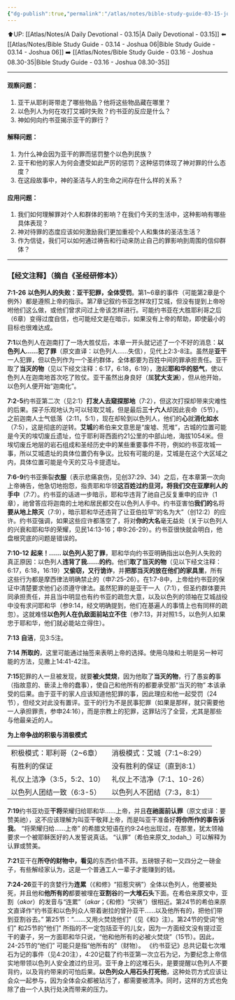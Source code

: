 ```yaml
---
{"dg-publish":true,"permalink":"/atlas/notes/bible-study-guide-03-15-joshua-07/"}
---
```


⬆️UP: [[Atlas/Notes/A Daily Devotional - 03.15\|A Daily Devotional - 03.15]]
⬅️ [[Atlas/Notes/Bible Study Guide - 03.14 - Joshua 06\|Bible Study Guide - 03.14 - Joshua 06]]
➡️ [[Atlas/Notes/Bible Study Guide - 03.16 - Joshua 08.30-35\|Bible Study Guide - 03.16 - Joshua 08.30-35]] 

---


#### 观察问题：
1. 亚干从耶利哥带走了哪些物品？他将这些物品藏在哪里？
2. 以色列人为何在攻打艾城时失败？约书亚的反应是什么？
3. 神如何向约书亚揭示亚干的罪行？

#### 解释问题：
1. 为什么神会因为亚干的罪而惩罚整个以色列民族？
2. 亚干和他的家人为何会遭受如此严厉的惩罚？这种惩罚体现了神对罪的什么态度？
3. 在这段故事中，神的圣洁与人的生命之间存在什么样的关系？

#### 应用问题：
1. 我们如何理解罪对个人和群体的影响？在我们今天的生活中，这种影响有哪些具体表现？
2. 神对待罪的态度应该如何激励我们更加重视个人和集体的圣洁生活？
3. 作为信徒，我们可以如何通过祷告和行动来防止自己的罪影响到周围的信仰群体？

---
### 【经文注释】（摘自《圣经研修本》）

**7:1-26** **以色列人的失败：亚干犯罪，全体受罚**。第1~6章的事件（可能第2章是个例外）都是遵照上帝的指示。第7章记叙约书亚怎样攻打艾城，但没有提到上帝吩咐他们这么做，或他们曾求问过上帝该怎样进行。可能约书亚在大胜耶利哥之后（6章）变得过度自信，也可能经文是在暗示，如果没有上帝的帮助，即使最小的目标也很难达成。

**7:1**以色列人在迦南打了一场大胜仗后，本章一开头就记述了一个不好的消息：**以色列人……犯了罪**（原文直译：以色列人……失信），见代上2:3-8注。虽然是**亚干**一人犯罪，但以色列作为一个圣约群体，全体都要为百姓中间的罪承担责任。亚干取了**当灭的物**（见以下经文注释：6:17，6:18，6:19），激起**耶和华的怒气**，使以色列人在迦南地首次吃了败仗。亚干虽然出身良好（属**犹大支派**），但从他开始，以色列人便开始“迦南化”。

**7:2-5**约书亚第二次（见2:1）**打发人去窥探那地**（7:2），但这次打探却带来灾难性的后果。探子乐观地认为可以轻取艾城，但是最后**三十六人**却因此丧命（5节）。之前迦南人士气低落（2:11，5:1），现在却轮到以色列人，他们的**心**就**消化如水**（7:5），这是彻底的逆转。**艾城**的希伯来文意思是“废墟、荒堆”，古城的位置可能是今天的埃切废丘遗址，位于耶利哥西面约21公里的中部山地，海拔1054米。但埃切废丘地层的岩石组成和圣经历史中的某些重要事件不符，例如约书亚攻城一事，所以艾城遗址的具体位置仍有争议。比较有可能的是，艾城是在这个大区域之内，具体位置可能是今天的艾马卡提遗址。

**7:6-9**约书亚撕裂**衣服**（表示悲痛哀伤，见创37:29、34）之后，在本章第一次向上帝祷告，他急切地抱怨，指责耶和华领**这百姓过约旦河，将我们交在亚摩利人的手中**（7:7）。约书亚的话进一步暗示，耶和华违背了祂自己反复重申的应许（1章），祂曾答应将迦南的土地和居民都交在以色列人手中。约书亚害怕**我们的**名将**要从地上除灭**（7:9），暗示耶和华还违背了让亚伯拉罕“的名为大”（创12:2）的应许。约书亚强调，如果这些应许都落空了，将对**你的大名**毫无益处（关于以色列人的兴衰和耶和华的荣耀，见民14:13-16；申9:26-29）。约书亚很快就会明白，他盘根究底的问题是错误的。

**7:10-12** **起来！…… 以色列人犯了罪**，耶和华向约书亚明确指出以色列人失败的真正原因：以色列人**违背了我……的约**。他们**取了当灭的物**（见以下经文注释：6:17，6:18，16:19）**又偷窃，又行诡诈**，并**把那当灭的放在他们的家具里**，所有这些行为都是摩西律法明确禁止的（申7:25-26）。在1:7-8中，上帝给约书亚的保证中清楚要求他们必须遵守律法。虽然犯罪的是亚干一人（7:1），但圣约群体要共同承担责任，并且当中明显也有约书亚的疏忽大意，以及以色列的领袖在艾城战役中没有求问耶和华（参9:14，经文明确提到，他们在基遍人的事情上也有同样的疏忽）。这就难怪**以色列人在仇敌面前站立不住**（参7:13，并对照1:5，以色列人如果忠于耶和华，他们就必能站立得住）。

**7:13** **自洁**，见3:5注。

**7:14** **所取的**，这里可能通过抽签来表明上帝的选择。使用乌陵和土明是另一种可能的方法，见撒上14:41-42注。

**7:15**犯罪的人一旦被发现，就要**被火焚烧**，因为他取了**当灭的物**，行了愚妄**的**事（指故意的、亵渎上帝的蠢事），使自己和他所有的都要承受那“当灭的物” 本该承受的后果。由于亚干的家人应该知道他犯罪的事，因此理应和他一起受罚（24节），但经文对此没有置评。亚干的行为不是民事犯罪（如果是那样，就只需要他一人承担罪责，参申24:16），而是宗教上的犯罪，这罪玷污了全营，尤其是那些与他最亲近的人。

**为上帝争战的积极与消极模式**

|   |   |
|---|---|
|积极模式：耶利哥（2~6章）|消极模式：艾城（7:1~8:29）|
|有胜利的保证|没有胜利的保证（直到8:1）|
|礼仪上洁净（3:5，5:2、10）|礼仪上不洁净（7:1、10-26）|
|以色列人团结一致（6:3-5）|以色列人不团结（7:3，8:1）|

**7:19**约书亚劝亚**干将**荣耀归给耶和华……上帝，并且**在祂面前认罪**（原文或译：要赞美祂），这不应该理解为叫亚干敬拜上帝，而是叫亚干准备好**将你所作的事告诉我**。 “将荣耀归给……上帝” 的希腊文短语在约9:24也出现过，在那里，犹太领袖要求一个被耶稣医好的人发誓说真话。 “认罪”（希伯来原文_todah_）可以解释为认罪或赞美。

**7:21**亚干在**所夺的财物中，看见**的东西价值不菲。五磅银子和一又四分之一磅金子，有些解经家认为，这是一个普通工人一辈子才能赚到的钱。

**7:24-26**亚干的贪婪行为**连累**（《和修》“招惹灾祸”）全体以色列人，他要被处死，并且他和**他所有的**都要被埋在**亚割谷**的**一大堆石头**下面。在希伯来原文中，亚割（_akor_）的发音与“连累”（_akar_；《和修》“灾祸”）很相近。第24节的希伯来原文直译作“约书亚和以色列众人带着谢拉的曾孙亚干……以及他所有的，把他们带到亚割谷去。” 第25节：“…….又用火焚烧他们”（见《和》注）。第24节的受词“他们” 和25节的“他们” 所指的不一定包括亚干的儿女，因为一方面经文没有提过亚干的妻子，另一方面耶和华只说，“他和他所有的必被火焚烧”（15节）。因此，24-25节的“他们” 可能只是指“他所有的”（财物）。 《约书亚记》总共记载七次堆石为记的事件（见4:20注），4:20记载了约书亚第一次立石为记，为要纪念上帝信实地带领以色列人安全渡过约旦河。亚干身上的这堆石头，是要提醒以色列人不要背约，以及背约带来的可怕后果。**以色列众人用石头打死他**，这种处罚方式应该让会众一起参与，因为全体会众都被玷污了，都需要被清净。同时，这样的方式也免除了由一个人执行处决而带来的压力。